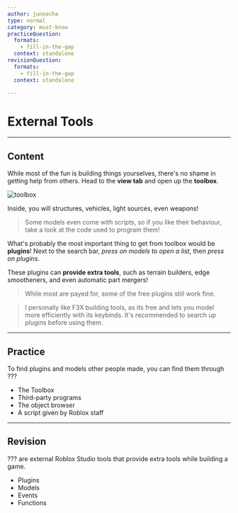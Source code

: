 ```yaml
---
author: junoocha
type: normal
category: must-know
practiceQuestion:
  formats:
    - fill-in-the-gap
  context: standalone
revisionQuestion:
  formats:
    - fill-in-the-gap
  context: standalone

---
```


# External Tools
---

## Content
While most of the fun is building things yourselves, there's no shame in getting help from others. Head to the **view tab** and open up the **toolbox**. 

![toolbox](https://img.enkipro.com/c22e090279952b4f26b7c28136f31d55.png)

Inside, you will structures, vehicles, light sources, even weapons!

> Some models even come with scripts, so if you like their behaviour, take a look at the code used to program them!

What's probably the most important thing to get from toolbox would be **plugins**! Next to the search bar, *press on models* to *open a list*, then *press on plugins*.

These plugins can **provide extra tools**, such as terrain builders, edge smootheners, and even automatic part mergers!

> While most are payed for, some of the free plugins still work fine.

> I personally like F3X building tools, as its free and lets you model more efficiently with its keybinds. It's recommended to search up plugins before using them.

---

## Practice

To find plugins and models other people made, you can find them through ???

- The Toolbox
- Third-party programs
- The object browser
- A script given by Roblox staff
---

## Revision

??? are external Roblox Studio tools that provide extra tools while building a game.

- Plugins
- Models
- Events
- Functions